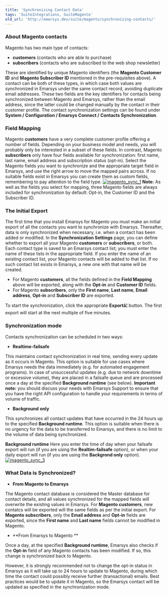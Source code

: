 ```yaml
---
title: 'Synchronizing Contact Data'
tags: 'SuiteIntegrations, SuiteMagento'
old_url: 'http://emarsys.dev/suite/magento/synchronizing-contacts/'
---
```


### About Magento contacts

 Magento has two main type of contacts:

- **customers** (contacts who are able to purchase)
- **subscribers** (contacts who are subscribed to the web shop newsletter)

 These are identified by unique Magento identifiers (the **Magento Customer ID** and **Magento Subscriber ID** mentioned in the pre-requisites above). A contact can be both of these types, in which case both values are synchronized in Emarsys under the same contact record, avoiding duplicate email addresses. These two fields are the key identifiers for contacts being synchronized between Magento and Emarsys, rather than the email address, since the latter could be changed manually by the contact in their customer profile. The contact synchronization settings can be found under **System / Configuration / Emarsys Connect /** **Contacts Synchronization**.

### Field Mapping

 Magento **customers** have a very complete customer profile offering a number of fields. Depending on your business model and needs, you will probably only be interested in a subset of these fields. In contrast, Magento **subscribers** only have four fields available for synchronization: first name, last name, email address and subscription status (opt-in). Select the Magento fields you want to synchronize and the appropriate target field in Emarsys, and use the right arrow to move the mapped pairs across. If no suitable fields exist in Emarsys you can create them as custom fields, remembering to pay attention to the field type. [![magento_sync_1](/assets/images/magento_sync_1-300x133.png)](/assets/images/magento_sync_1.png) **Note:** As well as the fields you select for mapping, three Magento fields are always included for synchronization by default: Opt-in, the Customer ID and the Subscriber ID.

### The Initial Export

 The first time that you install Emarsys for Magento you must make an initial export of all the contacts you want to synchronize with Emarsys. Thereafter, data is only synchronized when necessary, i.e. when a contact has been added or modified. In the **Synchronization Settings** page, you can define whether to export all your Magento **customers** or **subscribers**, or both. Each contact type is saved to an Emarsys contact list; you must enter the name of these lists in the appropriate field. If you enter the name of an existing contact list, your Magento contacts will be added to that list. If no such contact list exists in Emarsys, a new one with that name will be created.

- For Magento **customers**, all the fields defined in the **Field Mapping** above will be exported, along with the **Opt-in** and **Customer ID** fields.
- For Magento **subscribers**, only the **First name**, **Last name**, **Email address**, **Opt-in** and **Subscriber ID** are exported.

 To start the synchronization, click the appropriate **Exportâ&#128;¦** button. The first export will start at the next multiple of five minutes.

### Synchronization mode

 Contacts synchronization can be scheduled in two ways:

- **Realtime-failsafe**

This maintains contact synchronization in real time, sending every update as it occurs in Magento. This option is suitable for use cases where Emarsys needs the data immediately (e.g. for automated engagement programs). In case of unsuccessful updates (e.g. due to network downtime or excessive volume), they are placed in a failsafe queue and are processed once a day at the specified **Background runtime** (see below). **Important note:** you should discuss your needs with Emarsys Support to ensure that you have the right API configuration to handle your requirements in terms of volume of traffic.

- **Background** **only**

This synchronizes all contact updates that have occurred in the 24 hours up to the specified **Background runtime**. This option is suitable when there is no urgency for the data to be transferred to Emarsys, and there is no limit to the volume of data being synchronized.

**Background runtime** Here you enter the time of day when your failsafe export will run (if you are using the **Realtim-failsafe** option), or when your daily export will run (if you are using the **Backgrond only** option). [![magento_sync_3](/assets/images/magento_sync_3-300x87.png)](/assets/images/magento_sync_3.png)

### What Data is Synchronized?

- **From Magento to Emarsys**

The Magento contact database is considered the Master database for contact details, and all values synchronized for the mapped fields will overwrite the existing values in Emarsys. For **Magento customers**, new contatcs will be exported will the same fields as per the initial export. For **Magento subscribers**, only the **Email address** and **Opt-in** fields are exported, since the **First name** and **Last name** fields cannot be modified in Magento.

- **From Emarsys to Magento **

Once a day, at the specified **Background runtime**, Emarsys also checks if the **Opt-in** field of any Magento contacts has been modified. If so, this change is synchronized back to Magento.

However, it is strongly recommended not to change the opt-in status in Emarsys as it will take up to 24 hours to update to Magento, during which time the contact could possibly receive further (transactional) emails. Best practices would be to update it in Magento, so the Emarsys contact will be updated as specified in the synchronization mode.